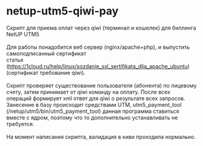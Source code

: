 # netup-utm5-qiwi-pay
Скрипт для приема оплат через  qiwi (терминал и кошелек) для биллинга NetUP UTM5<br><br>
Для работы понадобится веб сервер (nginx/apache+php), и выпустить самоподписанный сертификат<br>
статья (https://1cloud.ru/help/linux/sozdanie_ssl_sertifikata_dlja_apache_ubuntu) (сертификат требование qiwi).<br><br>
Скрипт проверяет существование пользователя (абонента) по лицевому счету, затем принимает от qiwi команду на оплату. После всех операций формирует xml ответ для qiwi о результате всех запросов. Занесение в базу происходит средствами UTM, utm5_payment_tool (/netup/utm5/bin/utm5_payment_tool) данная программа ставиться вместе с ядром, поэтому что то дополнительно устанавливать не требуется.<br><br>
На момент написания скрипта, валидация в киви проходила нормально.
